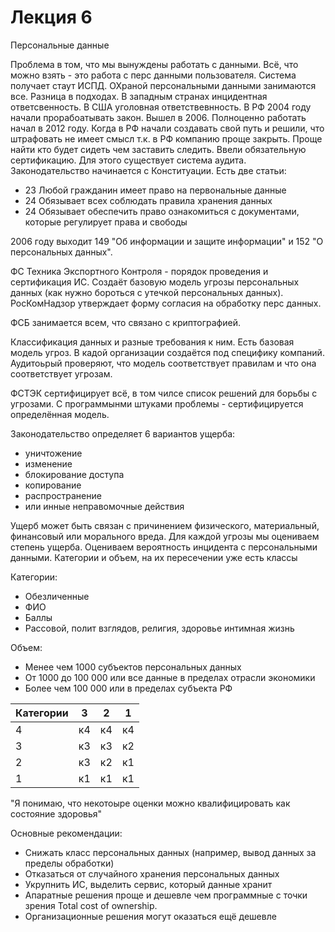 # Лекция 6

Персональные данные

Проблема в том, что мы вынуждены работать с данными. Всё, что можно взять - это работа с перс данными пользователя. Система получает стаут ИСПД. ОХраной персональными данными занимаются все. Разница в подходах. В западным странах инцидентная ответсвенность. В США уголовная ответствевнность. В РФ 2004 году начали прорабоатывать закон. Вышел в 2006. Полноценно работать начал в 2012 году. Когда в РФ начали создавать свой путь и решили, что штрафовать не имеет смысл т.к. в РФ компанию проще закрыть. Проще найти кто будет сидеть чем заставить следить. Ввели обязательную сертификацию. Для этого существует система аудита. Законодательство начинается с Конституации. Есть две статьи:

- 23 Любой гражданин имеет право на первональные данные
- 24 Обязывает всех соблюдать правила хранения данных
- 24 Обязывает обеспечить право ознакомиться с документами, которые регулирует права и свободы

2006 году выходит 149 "Об информации и защите информации" и 152 "О персональных данных". 

ФС Техника Экспортного Контроля - порядок проведения и сертификация ИС. Создаёт базовую модель угрозы персональных данных (как нужно бороться с утечкой персональных данных). РосКомНадзор утверждает форму согласия на обработку перс данных.

ФСБ занимается всем, что связано с криптографией.

Классификация данных и разные требования к ним. Есть базовая модель угроз. В кадой организации создаётся под специфику компаний. Аудитоьрый проверяют, что модель соответствует правилам и что она соответствует угрозам.

ФСТЭК сертифицирует всё, в том чилсе список решений для борьбы с угрозами. С программынми штуками проблемы - сертифицируется определённая модель.

Законодательство определяет 6 вариантов ущерба:

- уничтожение
- изменение
- блокирование доступа
- копирование
- распространение
- или инные неправомочные действия

Ущерб может быть связан с причинением физического, материальный, финансовый или морального вреда. Для каждой угрозы мы оцениваем степень ущерба. Оцениваем вероятность инцидента с персональными данными. Категории и объем, на их пересечении уже есть классы

Категории:

- Обезличенные
- ФИО
- Баллы
- Рассовой, полит взглядов, религия, здоровье интимная жизнь

Объем:

- Менее чем 1000 субъектов персональных данных
- От 1000 до 100 000 или все данные в пределах отрасли экономики
- Более чем 100 000 или в пределах субъекта РФ

| Категории | 3 | 2 | 1 |
| --- | --- | --- | --- |
| 4 | к4 | к4 | к4 |
| 3 | к3 | к3 | к2 |
| 2 | к3 | к2 | к1 |
| 1 | к1 | к1 | к1 |

"Я понимаю, что некотоыре оценки можно квалифицировать как состояние здоровья"

Основные рекомендации:

- Снижать класс персональных данных (например, вывод данных за пределы обработки)
- Отказаться от случайного хранения персональных данных
- Укрупнить ИС, выделить сервис, который данные хранит
- Апаратные решения проще и дешевле чем программные с точки зрения Total cost of ownership.
- Организационные решения могут оказаться ещё дешевле